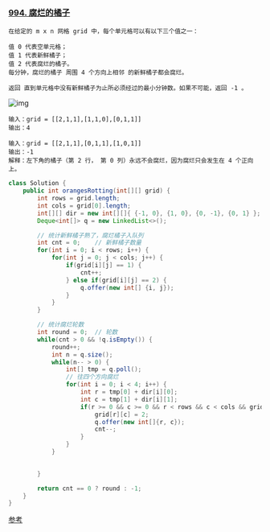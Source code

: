 ### [994. 腐烂的橘子](https://leetcode.cn/problems/rotting-oranges/)

```
在给定的 m x n 网格 grid 中，每个单元格可以有以下三个值之一：

值 0 代表空单元格；
值 1 代表新鲜橘子；
值 2 代表腐烂的橘子。
每分钟，腐烂的橘子 周围 4 个方向上相邻 的新鲜橘子都会腐烂。

返回 直到单元格中没有新鲜橘子为止所必须经过的最小分钟数。如果不可能，返回 -1 。
```

![img](https://cdn.jsdelivr.net/gh/iamk123/typora@main/uPic/2023/09/20/21592516952183651695218365372ASnQHL-oranges.png)

```
输入：grid = [[2,1,1],[1,1,0],[0,1,1]]
输出：4

输入：grid = [[2,1,1],[0,1,1],[1,0,1]]
输出：-1
解释：左下角的橘子（第 2 行， 第 0 列）永远不会腐烂，因为腐烂只会发生在 4 个正向上。
```



```java
class Solution {
    public int orangesRotting(int[][] grid) {
        int rows = grid.length;
        int cols = grid[0].length;
        int[][] dir = new int[][]{ {-1, 0}, {1, 0}, {0, -1}, {0, 1} };
        Deque<int[]> q = new LinkedList<>();

        // 统计新鲜橘子熟了，腐烂橘子入队列
        int cnt = 0;    // 新鲜橘子数量
        for(int i = 0; i < rows; i++) {
            for(int j = 0; j < cols; j++) {
                if(grid[i][j] == 1) {
                    cnt++;
                } else if(grid[i][j] == 2) {
                    q.offer(new int[] {i, j});
                }
            }
        }

        // 统计腐烂轮数
        int round = 0;  // 轮数
        while(cnt > 0 && !q.isEmpty()) {
            round++;
            int n = q.size();
            while(n-- > 0) {
                int[] tmp = q.poll();
                // 往四个方向腐烂
                for(int i = 0; i < 4; i++) {
                    int r = tmp[0] + dir[i][0];
                    int c = tmp[1] + dir[i][1];
                    if(r >= 0 && c >= 0 && r < rows && c < cols && grid[r][c] == 1) {   // 界内 & 新鲜
                        grid[r][c] = 2;
                        q.offer(new int[]{r, c});
                        cnt--;
                    }
                }
            }
            

        }

        return cnt == 0 ? round : -1;
    }
}
```

[参考](https://leetcode.cn/problems/rotting-oranges/solution/li-qing-si-lu-wei-shi-yao-yong-bfsyi-ji-ru-he-xie-/)